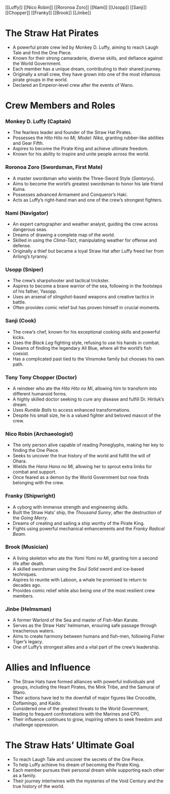 [[Luffy]] [[Nico Robin]] [[Roronoa Zoro]] [[Nami]] [[Usopp]] [[Sanji]] [[Chopper]] [[Franky]] [[Brook]] [[Jinbe]]

# **The Straw Hat Pirates**

- A powerful pirate crew led by Monkey D. Luffy, aiming to reach Laugh Tale and find the One Piece.
- Known for their strong camaraderie, diverse skills, and defiance against the World Government.
- Each member has a unique dream, contributing to their shared journey.
- Originally a small crew, they have grown into one of the most infamous pirate groups in the world.
- Declared an Emperor-level crew after the events of Wano.

# **Crew Members and Roles**

### **Monkey D. Luffy** (Captain)

- The fearless leader and founder of the Straw Hat Pirates.
- Possesses the _Hito Hito no Mi, Model: Nika_, granting rubber-like abilities and Gear Fifth.
- Aspires to become the Pirate King and achieve ultimate freedom.
- Known for his ability to inspire and unite people across the world.

### **Roronoa Zoro** (Swordsman, First Mate)

- A master swordsman who wields the Three-Sword Style (_Santoryu_).
- Aims to become the world’s greatest swordsman to honor his late friend Kuina.
- Possesses advanced Armament and Conqueror’s Haki.
- Acts as Luffy’s right-hand man and one of the crew’s strongest fighters.

### **Nami** (Navigator)

- An expert cartographer and weather analyst, guiding the crew across dangerous seas.
- Dreams of drawing a complete map of the world.
- Skilled in using the _Clima-Tact_, manipulating weather for offense and defense.
- Originally a thief but became a loyal Straw Hat after Luffy freed her from Arlong’s tyranny.

### **Usopp** (Sniper)

- The crew’s sharpshooter and tactical trickster.
- Aspires to become a brave warrior of the sea, following in the footsteps of his father, Yasopp.
- Uses an arsenal of slingshot-based weapons and creative tactics in battle.
- Often provides comic relief but has proven himself in crucial moments.

### **Sanji** (Cook)

- The crew’s chef, known for his exceptional cooking skills and powerful kicks.
- Uses the _Black Leg_ fighting style, refusing to use his hands in combat.
- Dreams of finding the legendary All Blue, where all the world’s fish coexist.
- Has a complicated past tied to the Vinsmoke family but chooses his own path.

### **Tony Tony Chopper** (Doctor)

- A reindeer who ate the _Hito Hito no Mi_, allowing him to transform into different humanoid forms.
- A highly skilled doctor seeking to cure any disease and fulfill Dr. Hiriluk’s dream.
- Uses _Rumble Balls_ to access enhanced transformations.
- Despite his small size, he is a valued fighter and beloved mascot of the crew.

### **Nico Robin** (Archaeologist)

- The only person alive capable of reading Poneglyphs, making her key to finding the One Piece.
- Seeks to uncover the true history of the world and fulfill the will of Ohara.
- Wields the _Hana Hana no Mi_, allowing her to sprout extra limbs for combat and support.
- Once feared as a demon by the World Government but now finds belonging with the crew.

### **Franky** (Shipwright)

- A cyborg with immense strength and engineering skills.
- Built the Straw Hats’ ship, the _Thousand Sunny_, after the destruction of the _Going Merry_.
- Dreams of creating and sailing a ship worthy of the Pirate King.
- Fights using powerful mechanical enhancements and the _Franky Radical Beam_.

### **Brook** (Musician)

- A living skeleton who ate the _Yomi Yomi no Mi_, granting him a second life after death.
- A skilled swordsman using the _Soul Solid_ sword and ice-based techniques.
- Aspires to reunite with Laboon, a whale he promised to return to decades ago.
- Provides comic relief while also being one of the most resilient crew members.

### **Jinbe** (Helmsman)

- A former Warlord of the Sea and master of Fish-Man Karate.
- Serves as the Straw Hats’ helmsman, ensuring safe passage through treacherous waters.
- Aims to create harmony between humans and fish-men, following Fisher Tiger’s legacy.
- One of Luffy’s strongest allies and a vital part of the crew’s leadership.

# **Allies and Influence**

- The Straw Hats have formed alliances with powerful individuals and groups, including the Heart Pirates, the Mink Tribe, and the Samurai of Wano.
- Their actions have led to the downfall of major figures like Crocodile, Doflamingo, and Kaido.
- Considered one of the greatest threats to the World Government, leading to frequent confrontations with the Marines and CP0.
- Their influence continues to grow, inspiring others to seek freedom and challenge oppression.

# **The Straw Hats’ Ultimate Goal**

- To reach Laugh Tale and uncover the secrets of the One Piece.
- To help Luffy achieve his dream of becoming the Pirate King.
- Each member pursues their personal dream while supporting each other as a family.
- Their journey intertwines with the mysteries of the Void Century and the true history of the world.
